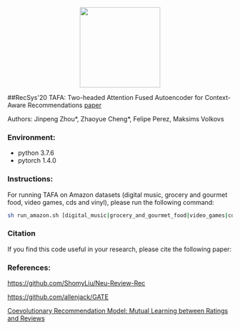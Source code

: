 <p align="center">
<a href="https://layer6.ai/"><img src="https://github.com/layer6ai-labs/DropoutNet/blob/master/logs/logobox.jpg" width="180"></a>
</p>

##RecSys'20 TAFA: Two-headed Attention Fused Autoencoder for Context-Aware Recommendations [paper](http://www.cs.toronto.edu/~mvolkovs/recsys2020_tafa.pdf)

Authors: Jinpeng Zhou*, Zhaoyue Cheng*, Felipe Perez, Maksims Volkovs

### Environment:
* python 3.7.6
* pytorch 1.4.0

### Instructions:
For running TAFA on Amazon datasets (digital music, grocery and gourmet food, video games, cds and vinyl), please run the following command:
```bash
sh run_amazon.sh [digital_music|grocery_and_gourmet_food|video_games|cds_and_vinyl]
```
### Citation

If you find this code useful in your research, please cite the following paper:

### References:

<https://github.com/ShomyLiu/Neu-Review-Rec>

<https://github.com/allenjack/GATE>

[Coevolutionary Recommendation Model: Mutual Learning between Ratings and Reviews](https://dl.acm.org/doi/10.1145/3178876.3186158)
